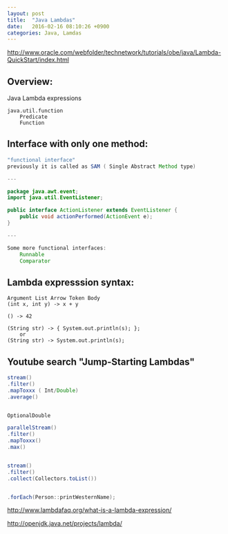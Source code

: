 ```yaml
---
layout: post
title:  "Java Lambdas"
date:   2016-02-16 08:10:26 +0900
categories: Java, Lamdas
---
```


http://www.oracle.com/webfolder/technetwork/tutorials/obe/java/Lambda-QuickStart/index.html

Overview:
---------

Java Lambda expressions

	java.util.function
		Predicate
		Function

## Interface with only one method:
```java
"functional interface" 
previously it is called as SAM ( Single Abstract Method type)

---

package java.awt.event;
import java.util.EventListener;

public interface ActionListener extends EventListener {
    public void actionPerformed(ActionEvent e);
}

---

Some more functional interfaces:
    Runnable
    Comparator
```		
		
## Lambda expresssion syntax:

	Argument List Arrow Token Body 
	(int x, int y) -> x + y 
	
	() -> 42
	
	(String str) -> { System.out.println(s); };
		or
	(String str) -> System.out.println(s);
	
## Youtube search "Jump-Starting Lambdas"

```java
stream()
.filter()
.mapToxxx ( Int/Double)
.average()


OptionalDouble

parallelStream()
.filter()
.mapToxxx()
.max()


stream()
.filter()
.collect(Collectors.toList())


.forEach(Person::printWesternName);
```

http://www.lambdafaq.org/what-is-a-lambda-expression/

http://openjdk.java.net/projects/lambda/
